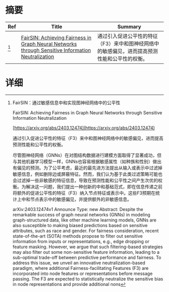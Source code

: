 # 摘要

| Ref | Title | Summary |
| --- | --- | --- |
| [^1] | [FairSIN: Achieving Fairness in Graph Neural Networks through Sensitive Information Neutralization](https://arxiv.org/abs/2403.12474) | 通过引入促进公平性的特征（F3）来中和图神经网络中的敏感偏见，进而提高预测性能和公平性的权衡。 |

# 详细

[^1]: FairSIN：通过敏感信息中和实现图神经网络中的公平性

    FairSIN: Achieving Fairness in Graph Neural Networks through Sensitive Information Neutralization

    [https://arxiv.org/abs/2403.12474](https://arxiv.org/abs/2403.12474)

    通过引入促进公平性的特征（F3）来中和图神经网络中的敏感偏见，进而提高预测性能和公平性的权衡。

    

    尽管图神经网络（GNNs）在对图结构数据进行建模方面取得了显著成功，但与其他机器学习模型一样，GNNs也容易根据敏感属性（如种族和性别）做出有偏见的预测。为了公平考虑，最近的最先进方法提出从输入或表示中过滤掉敏感信息，例如删除边或屏蔽特征。然而，我们认为基于此类过滤策略可能也会过滤掉一些非敏感的特征信息，导致在预测性能和公平性之间产生次优的权衡。为解决这一问题，我们提出一种创新的中和基础范式，即在信息传递之前将额外的促进公平性的特征（F3）纳入节点特征或表示中。这些F3预期在统计上中和节点表示中的敏感偏见，并提供额外的非敏感信息。

    arXiv:2403.12474v1 Announce Type: new  Abstract: Despite the remarkable success of graph neural networks (GNNs) in modeling graph-structured data, like other machine learning models, GNNs are also susceptible to making biased predictions based on sensitive attributes, such as race and gender. For fairness consideration, recent state-of-the-art (SOTA) methods propose to filter out sensitive information from inputs or representations, e.g., edge dropping or feature masking. However, we argue that such filtering-based strategies may also filter out some non-sensitive feature information, leading to a sub-optimal trade-off between predictive performance and fairness. To address this issue, we unveil an innovative neutralization-based paradigm, where additional Fairness-facilitating Features (F3) are incorporated into node features or representations before message passing. The F3 are expected to statistically neutralize the sensitive bias in node representations and provide additional nons
    

